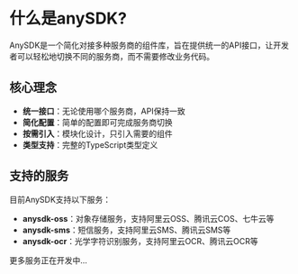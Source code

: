 # 什么是anySDK?
AnySDK是一个简化对接多种服务商的组件库，旨在提供统一的API接口，让开发者可以轻松地切换不同的服务商，而不需要修改业务代码。

## 核心理念

- **统一接口**：无论使用哪个服务商，API保持一致
- **简化配置**：简单的配置即可完成服务商切换
- **按需引入**：模块化设计，只引入需要的组件
- **类型支持**：完整的TypeScript类型定义

## 支持的服务

目前AnySDK支持以下服务：

- **anysdk-oss**：对象存储服务，支持阿里云OSS、腾讯云COS、七牛云等
- **anysdk-sms**：短信服务，支持阿里云SMS、腾讯云SMS等
- **anysdk-ocr**：光学字符识别服务，支持阿里云OCR、腾讯云OCR等

更多服务正在开发中...